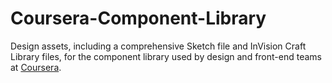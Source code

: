 # Coursera-Component-Library
Design assets, including a comprehensive Sketch file and InVision Craft Library files, for the component library used by design and front-end teams at [Coursera](https://coursera.org).
